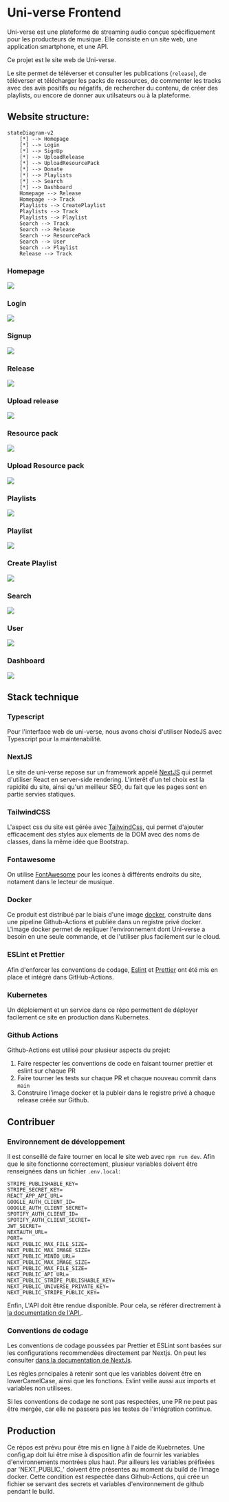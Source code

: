 # Uni-verse Frontend

Uni-verse est une plateforme de streaming audio conçue spécifiquement pour les producteurs de musique.
Elle consiste en un site web, une application smartphone, et une API.

Ce projet est le site web de Uni-verse.

Le site permet de téléverser et consulter les publications (`release`), de téléverser et télécharger les packs de ressources, de commenter les tracks avec des avis positifs ou négatifs, de rechercher du contenu, de créer des playlists, ou encore de donner aux utilsateurs ou à la plateforme.

## Website structure:

```mermaid
stateDiagram-v2
    [*] --> Homepage
    [*] --> Login
    [*] --> SignUp
    [*] --> UploadRelease
    [*] --> UploadResourcePack
    [*] --> Donate
    [*] --> Playlists
    [*] --> Search
    [*] --> Dashboard
    Homepage --> Release
    Homepage --> Track
    Playlists --> CreatePlaylist
    Playlists --> Track
    Playlists --> Playlist
    Search --> Track
    Search --> Release
    Search --> ResourcePack
    Search --> User
    Search --> Playlist
    Release --> Track
```

### Homepage
![](screenshots/homepage.png)
### Login
![](screenshots/login.png)
### Signup
![](screenshots/signup.png)
### Release
![](screenshots/release.png)
### Upload release
![](screenshots/release-upload.png)
### Resource pack
![](screenshots/resource-pack.png)
### Upload Resource pack
![](screenshots/resource-pack-upload.png)
### Playlists
![](screenshots/playlists.png)
### Playlist
![](screenshots/playlist.png)
### Create Playlist
![](screenshots/playlist-create.png)
### Search
![](screenshots/search.png)
### User
![](screenshots/user.png)
### Dashboard
![](screenshots/dashboard.png)

## Stack technique

### Typescript
Pour l'interface web de uni-verse, nous avons choisi d'utiliser NodeJS avec Typescript pour la maintenabilité.

### NextJS
Le site de uni-verse repose sur un framework appelé [NextJS](https://nextjs.org/docs/getting-started) qui permet d'utiliser React en server-side rendering. L'interêt d'un tel choix est la rapidité du site, ainsi qu'un meilleur SEO, du fait que les pages sont en partie servies statiques.
### TailwindCSS
L'aspect css du site est gérée avec [TailwindCss](https://tailwindcss.com/docs/installation), qui permet d'ajouter efficacement des styles aux elements de la DOM avec des noms de classes, dans la même idée que Bootstrap.

### Fontawesome
On utilise [FontAwesome](https://fontawesome.com/search?s=solid%2Cbrands) pour les icones à différents endroits du site, notament dans le lecteur de musique.

### Docker
Ce produit est distribué par le biais d'une image [docker](https://www.docker.com/), construite dans une pipeline Github-Actions et publiée dans un registre privé docker.
L'image docker permet de repliquer l'environnement dont Uni-verse a besoin en une seule commande, et de l'utiliser plus facilement sur le cloud.

### ESLint et Prettier
Afin d'enforcer les conventions de codage, [Eslint](https://eslint.org/) et [Prettier](https://prettier.io/) ont été mis en place et intégré dans GitHub-Actions.

### Kubernetes
Un déploiement et un service dans ce répo permettent de déployer facilement ce site en production dans Kubernetes.

### Github Actions
Github-Actions est utilisé pour plusieur aspects du projet:
1) Faire respecter les conventions de code en faisant tourner prettier et eslint sur chaque PR
2) Faire tourner les tests sur chaque PR et chaque nouveau commit dans `main`
3) Construire l'image docker et la publeir dans le registre privé à chaque release créée sur Github.


## Contribuer

### Environnement de développement
Il est conseillé de faire tourner en local le site web avec `npm run dev`. Afin que le site fonctionne correctement, plusieur variables doivent être renseignées dans un fichier `.env.local`:

```
STRIPE_PUBLISHABLE_KEY=
STRIPE_SECRET_KEY=
REACT_APP_API_URL=
GOOGLE_AUTH_CLIENT_ID=
GOOGLE_AUTH_CLIENT_SECRET=
SPOTIFY_AUTH_CLIENT_ID=
SPOTIFY_AUTH_CLIENT_SECRET=
JWT_SECRET=
NEXTAUTH_URL=
PORT=
NEXT_PUBLIC_MAX_FILE_SIZE=
NEXT_PUBLIC_MAX_IMAGE_SIZE=
NEXT_PUBLIC_MINIO_URL=
NEXT_PUBLIC_MAX_IMAGE_SIZE=
NEXT_PUBLIC_MAX_FILE_SIZE=
NEXT_PUBLIC_API_URL=
NEXT_PUBLIC_STRIPE_PUBLISHABLE_KEY=
NEXT_PUBLIC_UNIVERSE_PRIVATE_KEY=
NEXT_PUBLIC_STRIPE_PUBLIC_KEY=

```

Enfin, L'API doit être rendue disponible. Pour cela, se référer directrement à [la documentation de l'API.](https://github.com/uni-verse-fm/uni-verse-api).

### Conventions de codage
Les conventions de codage poussées par Prettier et ESLint sont basées sur les configurations recommendées directement par Nextjs. On peut les consulter [dans la documentation de NextJs](https://nextjs.org/docs/basic-features/eslint).

Les règles prncipales à retenir sont que les variables doivent être en lowerCamelCase, ainsi que les fonctions. Eslint veille aussi aux imports et variables non utilisees.

Si les conventions de codage ne sont pas respectées, une PR ne peut pas être mergée, car elle ne passera pas les testes de l'intégration continue.

## Production

Ce répos est prévu pour être mis en ligne à l'aide de Kuebrnetes.
Une config,ap doit lui être mise à disposition afin de fournir les variables d'environnements montrées plus haut.
Par ailleurs les variables préfixées par 'NEXT_PUBLIC_' doivent être présentes au moment du build de l'image docker. Cette condition est respectée dans Github-Actions, qui crée un fichier se servant des secrets et variables d'environnement de github pendant le build.